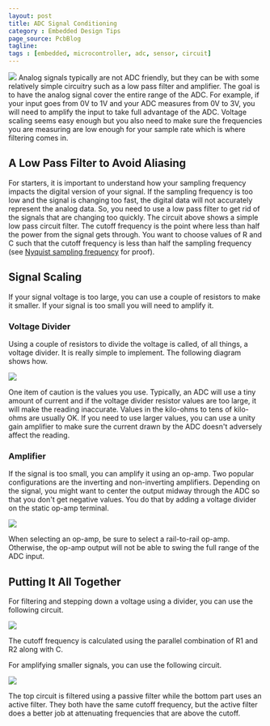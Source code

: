 ```yaml
---
layout: post
title: ADC Signal Conditioning
category : Embedded Design Tips
page_source: PcbBlog
tagline:
tags : [embedded, microcontroller, adc, sensor, circuit]
---
```


<img class="post_image" src="{{ BASE_PATH }}/images/adc-signal-conditioning-low-pass-filter.png" />
Analog signals typically are not ADC friendly, but they can be with some relatively simple circuitry such as a low pass filter and amplifier. The goal is to have the analog signal cover the entire range of the ADC. For example, if your input goes from 0V to 1V and your ADC measures from 0V to 3V, you will need to amplify the input to take full advantage of the ADC. Voltage scaling seems easy enough but you also need to make sure the frequencies you are measuring are low enough for your sample rate which is where filtering comes in.

## A Low Pass Filter to Avoid Aliasing

For starters, it is important to understand how your sampling frequency impacts the digital version of your signal. If the sampling frequency is too low and the signal is changing too fast, the digital data will not accurately represent the analog data. So, you need to use a low pass filter to get rid of the signals that are changing too quickly. The circuit above shows a simple low pass circuit filter. The cutoff frequency is the point where less than half the power from the signal gets through. You want to choose values of R and C such that the cutoff frequency is less than half the sampling frequency (see [Nyquist sampling frequency](https://en.wikipedia.org/wiki/Nyquist_frequency) for proof).

## Signal Scaling

If your signal voltage is too large, you can use a couple of resistors to make it smaller. If your signal is too small you will need to amplify it.

### Voltage Divider

Using a couple of resistors to divide the voltage is called, of all things, a voltage divider. It is really simple to implement. The following diagram shows how.

<img class="post_image" src="{{ BASE_PATH }}/images/adc-signal-conditioning-voltage-divider.jpg" />


One item of caution is the values you use. Typically, an ADC will use a tiny amount of current and if the voltage divider resistor values are too large, it will make the reading inaccurate. Values in the kilo-ohms to tens of kilo-ohms are usually OK. If you need to use larger values, you can use a unity gain amplifier to make sure the current drawn by the ADC doesn't adversely affect the reading.

### Amplifier

If the signal is too small, you can amplify it using an op-amp. Two popular configurations are the inverting and non-inverting amplifiers. Depending on the signal, you might want to center the output midway through the ADC so that you don't get negative values. You do that by adding a voltage divider on the static op-amp terminal.

<img class="post_image" src="{{ BASE_PATH }}/images/adc-signal-conditioning-centered-amp.png" />

When selecting an op-amp, be sure to select a rail-to-rail op-amp. Otherwise, the op-amp output will not be able to swing the full range of the ADC input.

 ## Putting It All Together

For filtering and stepping down a voltage using a divider, you can use the following circuit.

<img class="post_image" src="{{ BASE_PATH }}/images/adc-signal-conditioning-divider-filter.jpg" />

The cutoff frequency is calculated using the parallel combination of R1 and R2 along with C.

For amplifying smaller signals, you can use the following circuit.

<img class="post_image" src="{{ BASE_PATH }}/images/adc-signal-conditioning-amp-filter.jpg" />

The top circuit is filtered using a passive filter while the bottom part uses an active filter. They both have the same cutoff frequency, but the active filter does a better job at attenuating frequencies that are above the cutoff.
